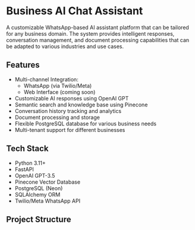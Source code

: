 # Business AI Chat Assistant

A customizable WhatsApp-based AI assistant platform that can be tailored for any business domain. The system provides intelligent responses, conversation management, and document processing capabilities that can be adapted to various industries and use cases.

## Features

- Multi-channel Integration:
  - WhatsApp (via Twilio/Meta)
  - Web Interface (coming soon)
- Customizable AI responses using OpenAI GPT
- Semantic search and knowledge base using Pinecone
- Conversation history tracking and analytics
- Document processing and storage
- Flexible PostgreSQL database for various business needs
- Multi-tenant support for different businesses

## Tech Stack

- Python 3.11+
- FastAPI
- OpenAI GPT-3.5
- Pinecone Vector Database
- PostgreSQL (Neon)
- SQLAlchemy ORM
- Twilio/Meta WhatsApp API

## Project Structure 